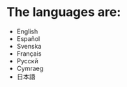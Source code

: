 <h1>The languages are: </h1>
<ul>
  <li>English</li>
  <li>Español</li>
  <li>Svenska</li>
  <li>Français</li>
  <li>Pyccкй</li>
  <li>Cymraeg</li>
  <li>日本語</li>
</ul>
